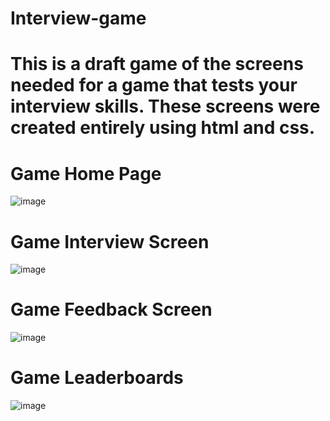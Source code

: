 # Interview-game
# This is a draft game of the screens needed for a game that tests your interview skills. These screens were created entirely using html and css.

# Game Home Page
![image](https://github.com/steven123ho/interview-game/assets/110568734/632d63a7-2046-4e6d-865a-3303b4a3b2f2)

# Game Interview Screen
![image](https://github.com/steven123ho/interview-game/assets/110568734/b90cbe51-8da3-4cae-870e-3376a060acd4)


# Game Feedback Screen
![image](https://github.com/steven123ho/interview-game/assets/110568734/62eebf2b-fe58-4d6b-872b-a4fcd36455a7)


# Game Leaderboards
![image](https://github.com/steven123ho/interview-game/assets/110568734/655edc9c-c2df-485d-b236-abea9254195a)

